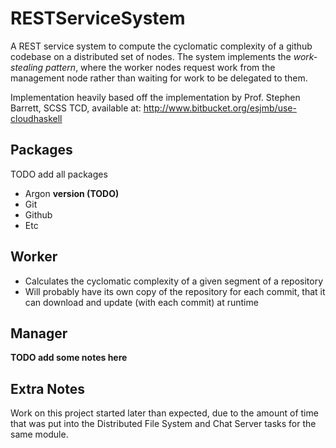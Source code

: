# RESTServiceSystem
A REST service system to compute the cyclomatic complexity of a github codebase on a distributed set of nodes.
The system implements the <i>work-stealing pattern</i>, where the worker nodes request work from the management node rather than waiting for work to be delegated to them.

Implementation heavily based off the implementation by Prof. Stephen Barrett, SCSS TCD, available at: http://www.bitbucket.org/esjmb/use-cloudhaskell

## Packages
TODO add all packages
* Argon <b>version (TODO)</b>
* Git
* Github
* Etc

## Worker
* Calculates the cyclomatic complexity of a given segment of a repository
* Will probably have its own copy of the repository for each commit, that it can download and update (with each commit) at runtime

## Manager
<b>TODO add some notes here</b>

## Extra Notes
Work on this project started later than expected, due to the amount of time that was put into the Distributed File System and Chat Server tasks for the same module.
